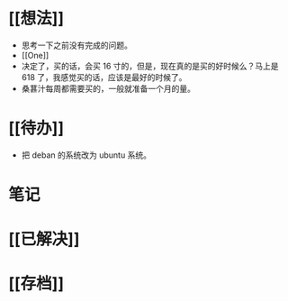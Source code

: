 # [[想法]]
- 思考一下之前没有完成的问题。
- [[One]]
- 决定了，买的话，会买 16 寸的，但是，现在真的是买的好时候么？马上是 618 了，我感觉买的话，应该是最好的时候了。
- 桑葚汁每周都需要买的，一般就准备一个月的量。

# [[待办]]
- 把 deban 的系统改为 ubuntu 系统。

# 笔记

# [[已解决]]

# [[存档]]